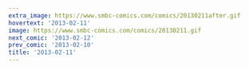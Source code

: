 ```yaml
---
extra_image: https://www.smbc-comics.com/comics/20130211after.gif
hovertext: '2013-02-11'
image: https://www.smbc-comics.com/comics/20130211.gif
next_comic: '2013-02-12'
prev_comic: '2013-02-10'
title: '2013-02-11'
---
```


